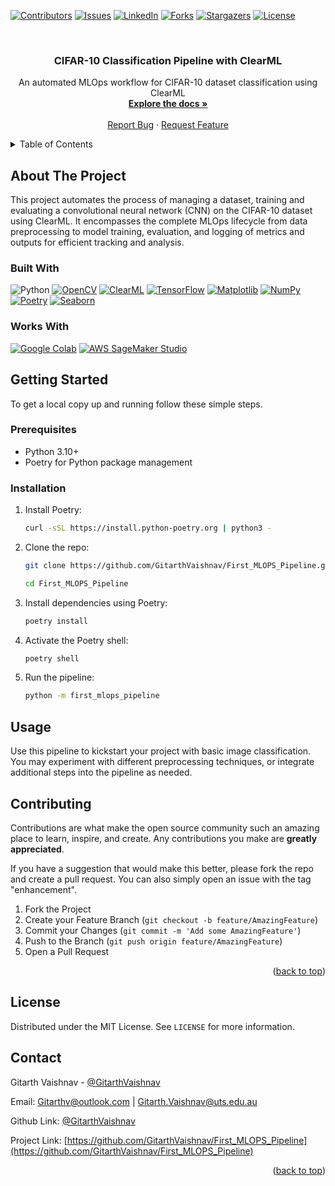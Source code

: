 <a name="readme-top"></a>

[![Contributors][contributors-shield]][contributors-url]
[![Issues][issues-shield]][issues-url]
[![LinkedIn][linkedin-shield]][linkedin-url]
[![Forks][forks-shield]][forks-url]
[![Stargazers][stars-shield]][stars-url]
[![License][license-shield]][license-url]

<!-- PROJECT LOGO -->
<br />
<div align="center">
  <h3 align="center">CIFAR-10 Classification Pipeline with ClearML</h3>
  <p align="center">
    An automated MLOps workflow for CIFAR-10 dataset classification using ClearML
    <br />
    <a href="https://github.com/GitarthVaishnav/First_MLOPS_Pipeline"><strong>Explore the docs »</strong></a>
    <br />
    <br />
    <a href="https://github.com/GitarthVaishnav/First_MLOPS_Pipeline/issues">Report Bug</a>
    ·
    <a href="https://github.com/GitarthVaishnav/First_MLOPS_Pipeline/issues">Request Feature</a>
  </p>
</div>

<!-- TABLE OF CONTENTS -->
<details>
  <summary>Table of Contents</summary>
  <ol>
    <li>
      <a href="#about-the-project">About The Project</a>
      <ul>
        <li><a href="#built-with">Built With</a></li>
      </ul>
    </li>
    <li>
      <a href="#getting-started">Getting Started</a>
      <ul>
        <li><a href="#prerequisites">Prerequisites</a></li>
        <li><a href="#installation">Installation</a></li>
      </ul>
    </li>
  </ol>
</details>

<!-- ABOUT THE PROJECT -->
## About The Project

This project automates the process of managing a dataset, training and evaluating a convolutional neural network (CNN) on the CIFAR-10 dataset using ClearML. It encompasses the complete MLOps lifecycle from data preprocessing to model training, evaluation, and logging of metrics and outputs for efficient tracking and analysis.

### Built With

![Python][Python.org]
[![OpenCV][OpenCV.org]][OpenCV-url]
[![ClearML][ClearML-badge]][ClearML-url]
[![TensorFlow][TensorFlow-badge]][TensorFlow-url]
[![Matplotlib][Matplotlib-badge]][Matplotlib-url]
[![NumPy][NumPy-badge]][NumPy-url]
[![Poetry][Poetry-badge]][Poetry-url]
[![Seaborn][Seaborn-badge]][Seaborn-url]

### Works With
<!-- BADGES -->

[![Google Colab][GoogleColab-badge]][GoogleColab-url]
[![AWS SageMaker Studio][AWSSageMaker-badge]][AWSSageMaker-url]


<!-- GETTING STARTED -->
## Getting Started

To get a local copy up and running follow these simple steps.

### Prerequisites

- Python 3.10+
- Poetry for Python package management

### Installation

1. Install Poetry:
   ```sh
   curl -sSL https://install.python-poetry.org | python3 -
   ```
2. Clone the repo:
    ```sh
   git clone https://github.com/GitarthVaishnav/First_MLOPS_Pipeline.git

   cd First_MLOPS_Pipeline
   ```

3. Install dependencies using Poetry:
    ```sh 
   poetry install
   ```

4. Activate the Poetry shell:
    ```sh
   poetry shell
   ```


5. Run the pipeline:
    ```sh
   python -m first_mlops_pipeline
   ```

<!-- USAGE -->
## Usage

Use this pipeline to kickstart your project with basic image classification. You may experiment with different preprocessing techniques, or integrate additional steps into the pipeline as needed.


<!-- CONTRIBUTING -->
## Contributing

Contributions are what make the open source community such an amazing place to learn, inspire, and create. Any contributions you make are **greatly appreciated**.

If you have a suggestion that would make this better, please fork the repo and create a pull request. You can also simply open an issue with the tag "enhancement".

1. Fork the Project
2. Create your Feature Branch (`git checkout -b feature/AmazingFeature`)
3. Commit your Changes (`git commit -m 'Add some AmazingFeature'`)
4. Push to the Branch (`git push origin feature/AmazingFeature`)
5. Open a Pull Request

<p align="right">(<a href="#readme-top">back to top</a>)</p>

<!-- LICENSE -->
## License

Distributed under the MIT License. See `LICENSE` for more information.

<!-- CONTACT -->
## Contact

Gitarth Vaishnav - [@GitarthVaishnav](https://linkedin.com/in/gitarthvaishnav)

Email: Gitarthv@outlook.com | Gitarth.Vaishnav@uts.edu.au


Github Link: [@GitarthVaishnav](https://github.com/GitarthVaishnav/)

Project Link: [https://github.com/GitarthVaishnav/First_MLOPS_Pipeline](https://github.com/GitarthVaishnav/First_MLOPS_Pipeline)

<p align="right">(<a href="#readme-top">back to top</a>)</p>


<!-- MARKDOWN LINKS & IMAGES -->
<!-- https://www.markdownguide.org/basic-syntax/#reference-style-links -->
[contributors-shield]: https://img.shields.io/github/contributors/GitarthVaishnav/First_MLOPS_Pipeline.svg?style=for-the-badge
[contributors-url]: https://github.com/GitarthVaishnav/First_MLOPS_Pipeline/graphs/contributors
[forks-shield]: https://img.shields.io/github/forks/GitarthVaishnav/First_MLOPS_Pipeline.svg?style=for-the-badge
[forks-url]: https://github.com/GitarthVaishnav/First_MLOPS_Pipeline/network/members
[stars-shield]: https://img.shields.io/github/stars/GitarthVaishnav/First_MLOPS_Pipeline.svg?style=for-the-badge
[stars-url]: https://github.com/GitarthVaishnav/First_MLOPS_Pipeline/stargazers
[issues-shield]: https://img.shields.io/github/issues/GitarthVaishnav/First_MLOPS_Pipeline.svg?style=for-the-badge
[issues-url]: https://github.com/GitarthVaishnav/First_MLOPS_Pipeline/issues
[license-shield]: https://img.shields.io/github/license/GitarthVaishnav/First_MLOPS_Pipeline.svg?style=for-the-badge
[license-url]: https://github.com/GitarthVaishnav/First_MLOPS_Pipeline/blob/master/LICENCE
[linkedin-shield]: https://img.shields.io/badge/-LinkedIn-black.svg?style=for-the-badge&logo=linkedin&colorB=555
[linkedin-url]: https://linkedin.com/in/gitarthvaishnav
[Python.org]:https://img.shields.io/badge/python-3670A0?style=for-the-badge&logo=python&logoColor=ffdd54
[Python-url]: https://python.org
[OpenCV.org]:https://img.shields.io/badge/opencv-%23white.svg?style=for-the-badge&logo=opencv&logoColor=white
[OpenCV-url]: https://opencv.org/
[Python.org]:https://img.shields.io/badge/python-3670A0?style=for-the-badge&logo=python&logoColor=ffdd54
[Python-url]: https://python.org
[OpenCV.org]:https://img.shields.io/badge/opencv-%23white.svg?style=for-the-badge&logo=opencv&logoColor=white
[OpenCV-url]: https://opencv.org/
[GoogleColab-badge]: https://img.shields.io/badge/Google%20Colab-F9AB00?style=for-the-badge&logo=googlecolab&color=525252
[GoogleColab-url]: https://colab.research.google.com/
[AWSSageMaker-badge]: https://img.shields.io/badge/AWS%20SageMaker-FF9900?style=for-the-badge&logo=amazonaws&logoColor=white
[AWSSageMaker-url]: https://aws.amazon.com/sagemaker/
[ClearML-badge]: https://img.shields.io/badge/ClearML-%23FF6F00.svg?style=for-the-badge&logo=clearml&logoColor=white
[ClearML-url]: https://clear.ml/
[TensorFlow-badge]: https://img.shields.io/badge/TensorFlow-%23FF6F00?style=for-the-badge&logo=TensorFlow&logoColor=white
[TensorFlow-url]: https://tensorflow.org/
[Matplotlib-badge]: https://img.shields.io/badge/Matplotlib-%23ffffff.svg?style=for-the-badge&logo=matplotlib&logoColor=black
[Matplotlib-url]: https://matplotlib.org/
[NumPy-badge]: https://img.shields.io/badge/NumPy-%23013243.svg?style=for-the-badge&logo=numpy&logoColor=white
[NumPy-url]: https://numpy.org/
[Poetry-badge]: https://img.shields.io/badge/Poetry-%235A2A82.svg?style=for-the-badge&logo=poetry&logoColor=white
[Poetry-url]: https://python-poetry.org/
[Seaborn-badge]: https://img.shields.io/badge/Seaborn-%23150458.svg?style=for-the-badge&logo=seaborn&logoColor=white
[Seaborn-url]: https://seaborn.pydata.org/